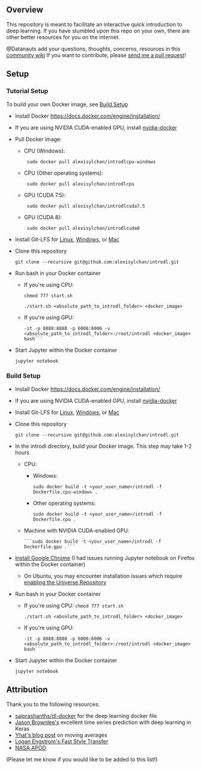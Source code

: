 ## Overview
This repository is meant to facilitate an interactive quick introduction to deep learning.
If you have stumbled upon this repo on your own, there are other better resources for you on the internet.

@Datanauts add your questions, thoughts, concerns, resources in this [community wiki](https://github.com/alexisylchan/introdl/wiki)
If you want to contribute, please [send me a pull request](https://yangsu.github.io/pull-request-tutorial/)!

## Setup
### Tutorial Setup 
To build your own Docker image, see [Build Setup](#build-setup)

- Install Docker https://docs.docker.com/engine/installation/ 
- If you are using NVIDIA CUDA-enabled GPU, install [nvidia-docker](https://github.com/NVIDIA/nvidia-docker)
- Pull Docker image:
    - CPU (Windows):
    
        ``` sudo docker pull alexisylchan/introdlcpu-windows```   
    - CPU (Other operating systems):
    
        ``` sudo docker pull alexisylchan/introdlcpu```
    - GPU (CUDA 7.5):
    
        ``` sudo docker pull alexisylchan/introdlcuda7.5```
    - GPU (CUDA 8):
    
        ``` sudo docker pull alexisylchan/introdlcuda8```
        
- Install Git-LFS for [Linux](https://help.github.com/articles/installing-git-large-file-storage/#platform-linux), [Windows](https://help.github.com/articles/installing-git-large-file-storage/#platform-windows), or [Mac](https://help.github.com/articles/installing-git-large-file-storage/#platform-mac)
    
- Clone this repository 

    ```git clone --recursive git@github.com:alexisylchan/introdl.git```
    
- Run bash in your Docker container

    - If you're using CPU:
    
      ```chmod 777 start.sh```

      ```./start.sh <absolute_path_to_introdl_folder> <docker_image>```
  
    - If you're using GPU:
        ```sudo nvidia-
        -it -p 8888:8888 -p 6006:6006 -v <absolute_path_to_introdl_folder>:/root/introdl <docker_image> bash```

- Start Jupyter within the Docker container

  ```jupyter notebook```
 
<a id="build-setup"></a>
### Build Setup 
- Install Docker https://docs.docker.com/engine/installation/ 
- If you are using NVIDIA CUDA-enabled GPU, install [nvidia-docker](https://github.com/NVIDIA/nvidia-docker)
- Install Git-LFS for [Linux](https://help.github.com/articles/installing-git-large-file-storage/#platform-linux), [Windows](https://help.github.com/articles/installing-git-large-file-storage/#platform-windows), or [Mac](https://help.github.com/articles/installing-git-large-file-storage/#platform-mac)
- Clone this repository 

    ```git clone --recursive git@github.com:alexisylchan/introdl.git```

- In the introdl directory, build your Docker image. This step may take 1-2 hours
  - CPU:    
    - Windows:    
    
        ```sudo docker build -t <your_user_name>/introdl -f Dockerfile.cpu-windows .```    
    
    - Other operating systems: 
    
        ```sudo docker build -t <your_user_name>/introdl -f Dockerfile.cpu .```    
    
  - Machine with NVIDIA CUDA-enabled GPU:
  
        ```sudo docker build -t <your_user_name>/introdl -f Dockerfile.gpu .```    
    
- [Install Google Chrome](https://www.google.com/chrome/browser/desktop/index.html) (I had issues running Jupyter notebook on Firefox within the Docker container)
  - On Ubuntu, you may encounter installation issues which require [enabling the Universe Repository](http://askubuntu.com/questions/148638/how-do-i-enable-the-universe-repository)
- Run bash in your Docker container
    - If you're using CPU:
      ```chmod 777 start.sh```

      ```./start.sh <absolute_path_to_introdl_folder> <docker_image>```  
    
    - If you're using GPU:
    
        ```sudo nvidia-
        -it -p 8888:8888 -p 6006:6006 -v <absolute_path_to_introdl_folder>:/root/introdl <docker_image> bash```

- Start Jupyter within the Docker container

  ```jupyter notebook```

## Attribution
Thank you to the following resources:
- [saiprashanths/dl-docker](https://github.com/saiprashanths/dl-docker) for the deep learning docker file
- [Jason Brownlee's](http://machinelearningmastery.com/time-series-prediction-with-deep-learning-in-python-with-keras/) excellent time series prediction with deep learning in Keras
- [Yhat's blog post](http://blog.yhat.com/posts/stock-data-python.html) on moving averages
- [Logan Engstrom's Fast Style Transfer](https://github.com/lengstrom/fast-style-transfer)
- [NASA APOD](http://apod.nasa.gov/) 

(Please let me know if you would like to be added to this list!)


